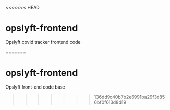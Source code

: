 <<<<<<< HEAD

# opslyft-frontend
Opslyft covid tracker frontend code 

=======
# opslyft-frontend
Opslyft front-end code base 
>>>>>>> 136dd9c40b7b2e6991ba29f3d856bf0f613d8d19
